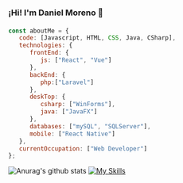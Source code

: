 ### ¡Hi! I'm Daniel Moreno 👋
####
```javascript
const aboutMe = {
   code: [Javascript, HTML, CSS, Java, CSharp],
   technologies: {
      frontEnd: {
         js: ["React", "Vue"]
      },
      backEnd: {
         php:["Laravel"]
      },
      deskTop: {
         csharp: ["WinForms"],
         java: ["JavaFX"]
      },
      databases: ["mySQL", "SQLServer"],
      mobile: ["React Native"]
   },
   currentOccupation: ["Web Developer"]
};

```
![Anurag's github stats](https://github-readme-stats.vercel.app/api?username=DeNialDev&show_icons=true&theme=radical)
[![My Skills](https://skillicons.dev/icons?i=java,vue,react,laravel,figma&theme=light)](https://skillicons.dev)

